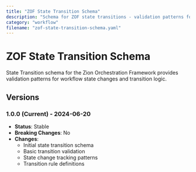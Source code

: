 ```yaml
---
title: "ZOF State Transition Schema"
description: "Schema for ZOF state transitions - validation patterns for workflow state changes"
category: "workflow"
filename: "zof-state-transition-schema.yaml"
---
```


# ZOF State Transition Schema

State Transition schema for the Zion Orchestration Framework provides validation patterns for workflow state changes and transition logic.

## Versions

### 1.0.0 (Current) - 2024-06-20
- **Status**: Stable
- **Breaking Changes**: No
- **Changes**:
  - Initial state transition schema
  - Basic transition validation
  - State change tracking patterns
  - Transition rule definitions